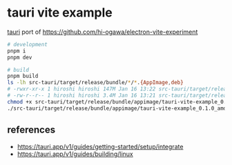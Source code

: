 # tauri vite example

[tauri](https://github.com/tauri-apps/tauri) port of https://github.com/hi-ogawa/electron-vite-experiment

```sh
# development
pnpm i
pnpm dev

# build
pnpm build
ls -lh src-tauri/target/release/bundle/*/*.{AppImage,deb}
# -rwxr-xr-x 1 hiroshi hiroshi 147M Jan 16 13:22 src-tauri/target/release/bundle/appimage/tauri-vite-example_0.1.0_amd64.AppImage
# -rw-r--r-- 1 hiroshi hiroshi 3.4M Jan 16 13:21 src-tauri/target/release/bundle/deb/tauri-vite-example_0.1.0_amd64.deb
chmod +x src-tauri/target/release/bundle/appimage/tauri-vite-example_0.1.0_amd64.AppImage
./src-tauri/target/release/bundle/appimage/tauri-vite-example_0.1.0_amd64.AppImage
```

## references

- https://tauri.app/v1/guides/getting-started/setup/integrate
- https://tauri.app/v1/guides/building/linux
